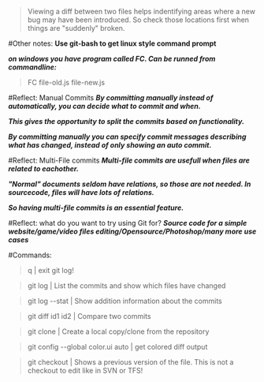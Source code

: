 >Viewing a diff between two files helps indentifying areas where a new bug may
>have been introduced. So check those locations first when things are "suddenly"
>broken.

#Other notes:
**Use git-bash to get linux style command prompt**

**_on windows you have program called FC. Can be runned from commandline:_**
>	FC file-old.js file-new.js

#Reflect: Manual Commits
**_By committing manually instead of automatically, you can decide what to commit and when._**

**_This gives the opportunity to split the commits based on functionality._**

**_By committing manually you can specify commit messages describing what has changed, instead of only showing an auto commit._**

#Reflect: Multi-File commits
**_Multi-file commits are usefull when files are related to eachother._**

**_"Normal" documents seldom have relations, so those are not needed. In sourcecode, files will have lots of relations._**

**_So having multi-file commits is an essential feature._**


#Reflect: what do you want to try using Git for?
**_Source code for a simple website/game/video files editing/Opensource/Photoshop/many more use cases_**

#Commands:

>q |    exit git log!

>git log  |    List the commits and show which files have changed

>git log --stat  |    Show addition information about the commits

>git diff id1 id2  |    Compare two commits

>git clone  |    Create a local copy/clone from the repository

>git config --global color.ui auto |    get colored diff output

>git checkout  |    Shows a previous version of the file. This is not a checkout to edit like in SVN or TFS!
